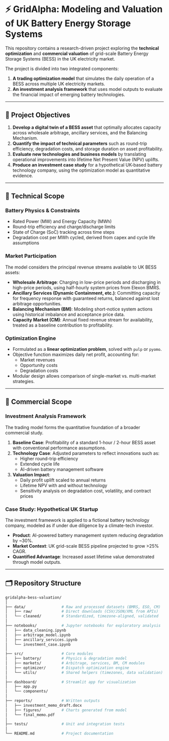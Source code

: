 # ⚡ GridAlpha: Modeling and Valuation of UK Battery Energy Storage Systems

This repository contains a research-driven project exploring the **technical optimization** and **commercial valuation** of grid-scale Battery Energy Storage Systems (BESS) in the UK electricity market.  

The project is divided into two integrated components:  

1. **A trading optimization model** that simulates the daily operation of a BESS across multiple UK electricity markets.  
2. **An investment analysis framework** that uses model outputs to evaluate the financial impact of emerging battery technologies.  

---

## 📌 Project Objectives  

1. **Develop a digital twin of a BESS asset** that optimally allocates capacity across wholesale arbitrage, ancillary services, and the Balancing Mechanism.  
2. **Quantify the impact of technical parameters** such as round-trip efficiency, degradation costs, and storage duration on asset profitability.  
3. **Evaluate new technologies and business models** by translating operational improvements into lifetime Net Present Value (NPV) uplifts.  
4. **Produce an investment case study** for a hypothetical UK-based battery technology company, using the optimization model as quantitative evidence.  

---

## 🔹 Technical Scope  

### Battery Physics & Constraints  
- Rated Power (MW) and Energy Capacity (MWh)  
- Round-trip efficiency and charge/discharge limits  
- State of Charge (SoC) tracking across time steps  
- Degradation cost per MWh cycled, derived from capex and cycle life assumptions  

### Market Participation  
The model considers the principal revenue streams available to UK BESS assets:  

- **Wholesale Arbitrage**: Charging in low-price periods and discharging in high-price periods, using half-hourly system prices from Elexon BMRS.  
- **Ancillary Services (Dynamic Containment, etc.)**: Committing capacity for frequency response with guaranteed returns, balanced against lost arbitrage opportunities.  
- **Balancing Mechanism (BM)**: Modeling short-notice system actions using historical imbalance and acceptance price data.  
- **Capacity Market (CM)**: Annual fixed revenue stream for availability, treated as a baseline contribution to profitability.  

### Optimization Engine  
- Formulated as a **linear optimization problem**, solved with `pulp` or `pyomo`.  
- Objective function maximizes daily net profit, accounting for:  
  - Market revenues  
  - Opportunity costs  
  - Degradation costs  
- Modular design allows comparison of single-market vs. multi-market strategies.  

---

## 🔹 Commercial Scope  

### Investment Analysis Framework  
The trading model forms the quantitative foundation of a broader commercial study.  

1. **Baseline Case**: Profitability of a standard 1-hour / 2-hour BESS asset with conventional performance assumptions.  
2. **Technology Case**: Adjusted parameters to reflect innovations such as:  
   - Higher round-trip efficiency  
   - Extended cycle life  
   - AI-driven battery management software  
3. **Valuation Impact**:  
   - Daily profit uplift scaled to annual returns  
   - Lifetime NPV with and without technology  
   - Sensitivity analysis on degradation cost, volatility, and contract prices  

### Case Study: Hypothetical UK Startup  
The investment framework is applied to a fictional battery technology company, modeled as if under due diligence by a climate-tech investor.  
- **Product**: AI-powered battery management system reducing degradation by ~30%.  
- **Market Context**: UK grid-scale BESS pipeline projected to grow >25% CAGR.  
- **Quantified Advantage**: Increased asset lifetime value demonstrated through model outputs.  

---

## 🗂 Repository Structure  

```bash
gridalpha-bess-valuation/
│
├── data/                # Raw and processed datasets (BMRS, ESO, CM)
│   ├── raw/             # Direct downloads (CSV/JSON/XML from APIs)
│   └── cleaned/         # Standardized, timezone-aligned, validated
│
├── notebooks/           # Jupyter notebooks for exploratory analysis
│   ├── data_cleaning.ipynb
│   ├── arbitrage_model.ipynb
│   ├── ancillary_services.ipynb
│   └── investment_case.ipynb
│
├── src/                 # Core modules
│   ├── battery/         # Physics & degradation model
│   ├── markets/         # Arbitrage, services, BM, CM modules
│   ├── optimizer/       # Dispatch optimization engine
│   └── utils/           # Shared helpers (timezones, data validation)
│
├── dashboard/           # Streamlit app for visualization
│   ├── app.py
│   └── components/      
│
├── reports/             # Written outputs
│   ├── investment_memo_draft.docx
│   ├── figures/         # Charts generated from model
│   └── final_memo.pdf
│
├── tests/               # Unit and integration tests
│
└── README.md            # Project documentation
